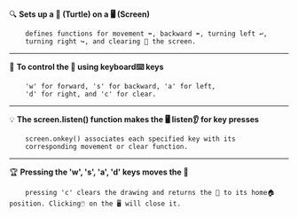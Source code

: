 🔍 **Sets up a 🐢 (Turtle) on a 🖥️ (Screen)**

        defines functions for movement ➡️, backward ⬅️, turning left ↩️, 
        turning right ↪️, and clearing 🧹 the screen.
______________________________________________________________________________________________________________________________________________________________________

🎯 **To control the 🐢 using keyboard⌨️ keys** 
    
        'w' for forward, 's' for backward, 'a' for left, 
        'd' for right, and 'c' for clear.
______________________________________________________________________________________________________________________________________________________________________

💡 **The screen.listen() function makes the 🖥️ listen👂 for key presses**

        screen.onkey() associates each specified key with its 
        corresponding movement or clear function.
______________________________________________________________________________________________________________________________________________________________________

🏆 **Pressing the 'w', 's', 'a', 'd' keys moves the 🐢**

        pressing 'c' clears the drawing and returns the 🐢 to its home🏠 position. Clicking🖱️ on the 🖥️ will close it.